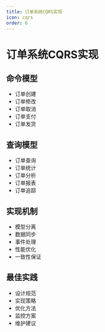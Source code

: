 ```yaml
---
title: 订单系统CQRS实现
icon: cqrs
order: 6
---
```


# 订单系统CQRS实现

## 命令模型
- 订单创建
- 订单修改
- 订单取消
- 订单支付
- 订单发货

## 查询模型
- 订单查询
- 订单统计
- 订单分析
- 订单报表
- 订单追踪

## 实现机制
- 模型分离
- 数据同步
- 事件处理
- 性能优化
- 一致性保证

## 最佳实践
- 设计规范
- 实现策略
- 优化方法
- 监控方案
- 维护建议
